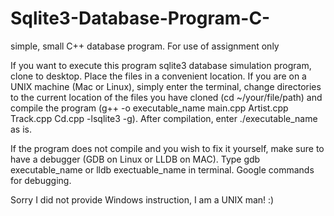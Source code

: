 # Sqlite3-Database-Program-C-
simple, small C++ database program. For use of assignment only

If you want to execute this program sqlite3 database simulation program, clone to desktop. Place the files in a convenient location. If you are on a UNIX machine (Mac or Linux), simply enter the terminal, change directories to the current location of the files you have cloned (cd ~/your/file/path) and compile the program (g++ -o executable_name main.cpp Artist.cpp Track.cpp Cd.cpp -lsqlite3 -g). After compilation, enter ./executable_name as is. 

If the program does not compile and you wish to fix it yourself, make sure to have a debugger (GDB on Linux or LLDB on MAC). Type gdb executable_name or lldb exectuable_name in terminal. Google commands for debugging.

Sorry I did not provide Windows instruction, I am a UNIX man! :)
